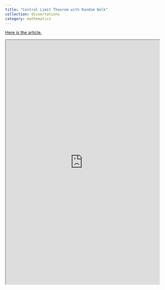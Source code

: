 ```yaml
---
title: "Central Limit Theorem with Random Walk"
collection: dissertations
category: mathematics
---
```


[Here is the article.](https://nbviewer.org/github/BrightMoon-FFRC037/Literature/blob/main/Course/Physical%20Chemistry%20in%20Molecular%20Biology/Central%20Limit%20Theorem%20with%20Random%20Walk.ipynb)

<iframe src="https://nbviewer.org/github/BrightMoon-FFRC037/Literature/blob/main/Course/Physical%20Chemistry%20in%20Molecular%20Biology/Central%20Limit%20Theorem%20with%20Random%20Walk.ipynb" width="100%" height="800" allowfullscreen></iframe>